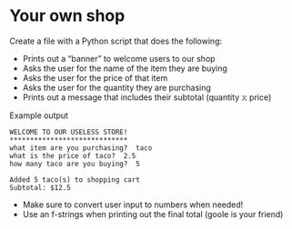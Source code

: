 # Your own shop


Create a file with a Python script that does the following:

- Prints out a “banner” to welcome users to our shop
- Asks the user for the name of the item they are buying
- Asks the user for the price of that item
- Asks the user for the quantity they are purchasing
- Prints out a message that includes their subtotal (quantity 𝚡 price)

Example output
```
WELCOME TO OUR USELESS STORE!
*****************************
what item are you purchasing?  taco
what is the price of taco?  2.5
how many taco are you buying?  5
 
Added 5 taco(s) to shopping cart
Subtotal: $12.5
```

- Make sure to convert user input to numbers when needed!
- Use an f-strings when printing out the final total (goole is your friend)